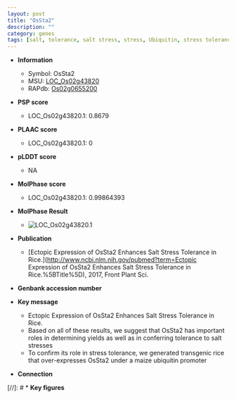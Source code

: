 ```yaml
---
layout: post
title: "OsSta2"
description: ""
category: genes
tags: [salt, tolerance, salt stress, stress, Ubiquitin, stress tolerance]
---
```


* **Information**  
    + Symbol: OsSta2  
    + MSU: [LOC_Os02g43820](http://rice.plantbiology.msu.edu/cgi-bin/ORF_infopage.cgi?orf=LOC_Os02g43820)  
    + RAPdb: [Os02g0655200](http://rapdb.dna.affrc.go.jp/viewer/gbrowse_details/irgsp1?name=Os02g0655200)  

* **PSP score**  
    + LOC_Os02g43820.1: 0.8679 

* **PLAAC score**  
    + LOC_Os02g43820.1: 0 

* **pLDDT score**
    + NA


* **MolPhase score**
    + LOC_Os02g43820.1: 0.99864393

* **MolPhase Result**
    + ![LOC_Os02g43820.1](https://304243504.github.io/Pictures/LOC_Os02g/LOC_Os02g43820.1.png)

* **Publication**  
    + [Ectopic Expression of OsSta2 Enhances Salt Stress Tolerance in Rice.](http://www.ncbi.nlm.nih.gov/pubmed?term=Ectopic Expression of OsSta2 Enhances Salt Stress Tolerance in Rice.%5BTitle%5D), 2017, Front Plant Sci.

* **Genbank accession number**  

* **Key message**  
    + Ectopic Expression of OsSta2 Enhances Salt Stress Tolerance in Rice.
    + Based on all of these results, we suggest that OsSta2 has important roles in determining yields as well as in conferring tolerance to salt stresses
    + To confirm its role in stress tolerance, we generated transgenic rice that over-expresses OsSta2 under a maize ubiquitin promoter

* **Connection**  

[//]: # * **Key figures**  



